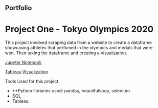 ## Portfolio

# Project One - Tokyo Olympics 2020

This project involved scraping data from a website to create a dataframe showcasing athletes that perfomed in the olympics and medals that were won. Then taking the dataframe and creating a visualization.

<a href="https://github.com/Daniel-Aguirre-11/Portfolio/blob/main/Scraping%20olympics%20data.ipynb">Jupyter Notebook</a>

<a href="https://public.tableau.com/views/TokyoOlympics2020_16320957724210/TokyoOlypmics?:language=en-US&:display_count=n&:origin=viz_share_link">Tableau Vizualization</a>

Tools Used for this project:
* **Python libriaries used: pandas, beautifulsoup, selenium
* SQL
* Tableau

